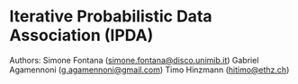 # Iterative Probabilistic Data Association (IPDA)

Authors: 
Simone Fontana (simone.fontana@disco.unimib.it)
Gabriel Agamennoni (g.agamennoni@gmail.com)
Timo Hinzmann (hitimo@ethz.ch)

